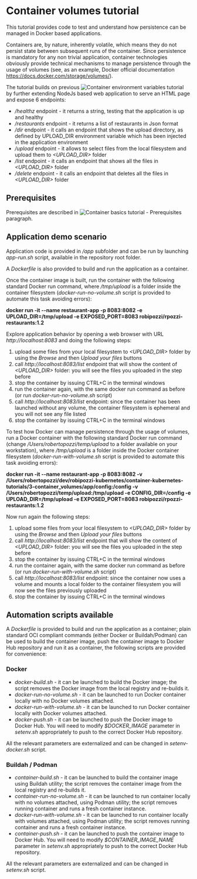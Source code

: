 # Container volumes tutorial
This tutorial provides code to test and understand how persistence can be managed in Docker based applications.

Containers are, by nature, inherently volatile, which means they do not persist state between subsequent runs of the container. Since persistence is mandatory for any non trivial application, container technologies obviously provide technical mechanisms to manage persistence through the usage of volumes (see, as an example, Docker official documentation https://docs.docker.com/storage/volumes/).

The tutorial builds on previous ![Container environment variables tutorial](https://github.com/robipozzi/container-kubernetes-tutorials/tree/master/2-container_environment) by further extending NodeJs based web application to serve an HTML page and expose 6 endpoints:
* */healthz* endpoint - it returns a string, testing that the application is up and healthy
* */restaurants* endpoint - it returns a list of restaurants in Json format
* */dir* endpoint - it calls an endpoint that shows the upload directory, as defined by UPLOAD_DIR environment variable which has been injected in the application environment
* */upload* endpoint - it allows to select files from the local filesystem and upload them to *<UPLOAD_DIR>* folder
* */list* endpoint - it calls an endpoint that shows all the files in *<UPLOAD_DIR>* folder
* */delete* endpoint - it calls an endpoint that deletes all the files in *<UPLOAD_DIR>* folder

## Prerequisites
Prerequisites are described in ![Container basics tutorial - Prerequisites](https://github.com/robipozzi/container-kubernetes-tutorials/tree/master/1-container_basics#Prerequisites) paragraph.

## Application demo scenario
Application code is provided in */app* subfolder and can be run by launching *app-run.sh* script, available in the repository root folder.

A *Dockerfile* is also provided to build and run the application as a container. 

Once the container image is built, run the container with the following standard Docker run command, where */tmp/upload* is a folder inside the container filesystem (*docker-run-no-volume.sh* script is provided to automate this task avoiding errors): 

**docker run -it --name restaurant-app -p 8083:8082 -e UPLOAD_DIR=/tmp/upload -e EXPOSED_PORT=8083 robipozzi/rpozzi-restaurants:1.2**

Explore application behavior by opening a web browser with URL *http://localhost:8083* and doing the following steps:
1. upload some files from your local filesystem to *<UPLOAD_DIR>* folder by using the *Browse* and then *Upload your files* buttons
2. call *http://localhost:8083/list* endpoint that will show the content of *<UPLOAD_DIR>* folder: you will see the files you uploaded in the step before
3. stop the container by issuing CTRL+C in the terminal windows
4. run the container again, with the same docker run command as before (or run *docker-run-no-volume.sh* script)
5. call *http://localhost:8083/list* endpoint: since the container has been launched without any volume, the container filesystem is ephemeral and you will not see any file listed
6. stop the container by issuing CTRL+C in the terminal windows

To test how Docker can manage persistence through the usage of volumes, run a Docker container with the following standard Docker run command (change */Users/robertopozzi/temp/upload* to a folder available on your workstation), where */tmp/upload* is a folder inside the Docker container filesystem (*docker-run-with-volume.sh* script is provided to automate this task avoiding errors): 

**docker run -it --name restaurant-app -p 8083:8082 -v /Users/robertopozzi/dev/robipozzi-kubernetes/container-kubernetes-tutorials/3-container_volumes/app/config:/config -v /Users/robertopozzi/temp/upload:/tmp/upload -e CONFIG_DIR=/config -e UPLOAD_DIR=/tmp/upload -e EXPOSED_PORT=8083 robipozzi/rpozzi-restaurants:1.2**

Now run again the following steps:
1. upload some files from your local filesystem to *<UPLOAD_DIR>* folder by using the *Browse* and then *Upload your files* buttons
2. call *http://localhost:8083/list* endpoint that will show the content of *<UPLOAD_DIR>* folder: you will see the files you uploaded in the step before
3. stop the container by issuing CTRL+C in the terminal windows
4. run the container again, with the same docker run command as before (or run *docker-run-with-volume.sh* script)
5. call *http://localhost:8083/list* endpoint: since the container now uses a volume and mounts a local folder to the container filesystem you will now see the files previously uploaded
6. stop the container by issuing CTRL+C in the terminal windows

## Automation scripts available
A *Dockerfile* is provided to build and run the application as a container; plain standard OCI compliant commands (either Docker or Buildah/Podman) can be used to build the container image, push the container image to Docker Hub repository and run it as a container, the following scripts are provided for convenience:

### Docker
* *docker-build.sh* - it can be launched to build the Docker image; the script removes the Docker image from the local registry and re-builds it.
* *docker-run-no-volume.sh* - it can be launched to run Docker container locally with no Docker volumes attached.
* *docker-run-with-volume.sh* - it can be launched to run Docker container locally with Docker volumes attached. 
* *docker-push.sh* - it can be launched to push the Docker image to Docker Hub. You will need to modify *$DOCKER_IMAGE* parameter in *setenv.sh* appropriately to push to the correct Docker Hub repository.

All the relevant parameters are externalized and can be changed in *setenv-docker.sh* script.

### Buildah / Podman
* *container-build.sh* - it can be launched to build the container image using Buildah utility; the script removes the container image from the local registry and re-builds it.
* *container-run-no-volume.sh* - it can be launched to run container locally with no volumes attached, using Podman utility; the script removes running container and runs a fresh container instance.
* *docker-run-with-volume.sh* - it can be launched to run container locally with volumes attached, using Podman utility; the script removes running container and runs a fresh container instance.
* *container-push.sh* - it can be launched to push the container image to Docker Hub. You will need to modify *$CONTAINER_IMAGE_NAME* parameter in *setenv.sh* appropriately to push to the correct Docker Hub repository.

All the relevant parameters are externalized and can be changed in *setenv.sh* script.